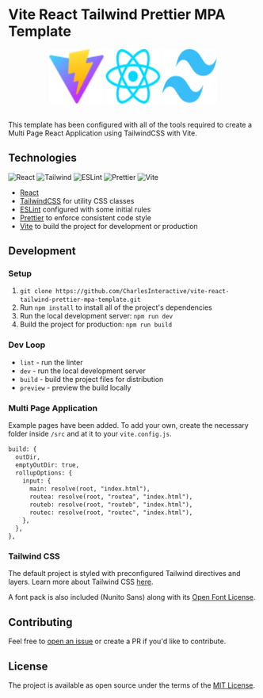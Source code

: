 # Vite React Tailwind Prettier MPA Template

<p align="center">
    <img src="./src/public/vite.svg" width="110" height="110" alt="vite">
    <img src="./src/assets/react.svg" width="110" height="110" alt="react">
    <img src="./src/public/tailwindcss.svg" width="110" height="110" alt="tailwindcss">
    <br>
    <br>
</p>

This template has been configured with all of the tools required to create a Multi Page React Application using TailwindCSS with Vite.

## Technologies

![React](https://img.shields.io/badge/frontend-react-61DBFB?style=flat&logo=react)
![Tailwind](https://img.shields.io/badge/frontend-tailwind-00C4C4?style=flat&logo=tailwindcss)
![ESLint](https://img.shields.io/badge/linter-eslint-4B32C3?style=flat&logo=eslint)
![Prettier](https://img.shields.io/badge/formatter-prettier-F8BC45?style=flat&logo=prettier)
![Vite](https://img.shields.io/badge/build-vite-A855F7?style=flat&logo=vite)

- [React](https://reactjs.org/)
- [TailwindCSS](https://tailwindcss.com/) for utility CSS classes
- [ESLint](https://eslint.org/) configured with some initial rules
- [Prettier](https://prettier.io/) to enforce consistent code style
- [Vite](https://vitejs.dev/) to build the project for development or production

## Development

### Setup

1. `git clone https://github.com/CharlesInteractive/vite-react-tailwind-prettier-mpa-template.git`
2. Run `npm install` to install all of the project's dependencies
3. Run the local development server: `npm run dev`
4. Build the project for production: `npm run build`

### Dev Loop

- `lint` - run the linter
- `dev` - run the local development server
- `build` - build the project files for distribution
- `preview` - preview the build locally

### Multi Page Application

Example pages have been added. To add your own, create the necessary folder inside `/src` and at it to your `vite.config.js`.

```
build: {
  outDir,
  emptyOutDir: true,
  rollupOptions: {
    input: {
      main: resolve(root, "index.html"),
      routea: resolve(root, "routea", "index.html"),
      routeb: resolve(root, "routeb", "index.html"),
      routec: resolve(root, "routec", "index.html"),
    },
  },
},
```

### Tailwind CSS

The default project is styled with preconfigured Tailwind directives and layers. Learn more about Tailwind CSS [here](https://tailwindcss.com/).

A font pack is also included (Nunito Sans) along with its [Open Font License](./src/public/fonts/Nunito_Sans/OFL.txt).

## Contributing

Feel free to [open an issue](https://github.com/CharlesInteractive/vite-react-tailwind-prettier-mpa-template/issues/new) or create a PR if you'd like to contribute.

## License

The project is available as open source under the terms of the [MIT License](LICENSE).
